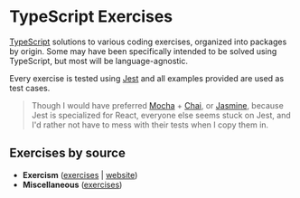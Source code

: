 # TypeScript Exercises

[TypeScript](https://github.com/microsoft/TypeScript) solutions to various coding
exercises, organized into packages by origin. Some may have been specifically
intended to be solved using TypeScript, but most will be language-agnostic.

Every exercise is tested using [Jest](https://github.com/facebook/jest) and all
examples provided are used as test cases.

> Though I would have preferred [Mocha](https://github.com/mochajs/mocha) +
> [Chai](https://github.com/chaijs/chai), or
> [Jasmine](https://github.com/jasmine/jasmine), because Jest is specialized for
> React, everyone else seems stuck on Jest, and I'd rather not have to mess with
> their tests when I copy them in.

## Exercises by source

-   **Exercism** ([exercises](src/exercism) | [website](https://exercism.io/))
-   **Miscellaneous** ([exercises](src/misc))
